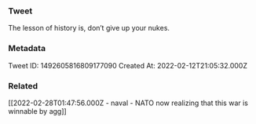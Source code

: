 ### Tweet
The lesson of history is, don’t give up your nukes.

### Metadata
Tweet ID: 1492605816809177090
Created At: 2022-02-12T21:05:32.000Z

### Related
[[2022-02-28T01:47:56.000Z - naval - NATO now realizing that this war is winnable by agg]]

